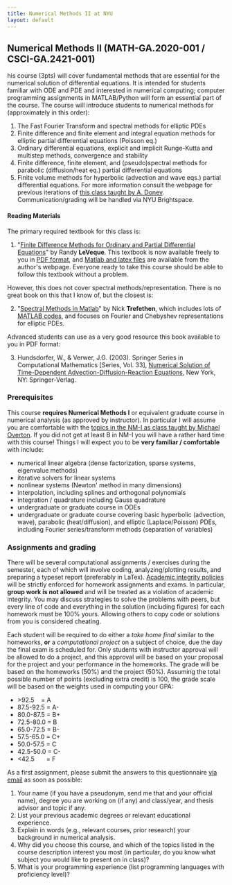 ```yaml
---
title: Numerical Methods II at NYU
layout: default
---
```

## Numerical Methods II (MATH-GA.2020-001 / CSCI-GA.2421-001)

his course (3pts) will cover fundamental methods that are essential for the numerical solution of differential equations. It is intended for students familiar with ODE and PDE and interested in numerical computing; computer programming assignments in MATLAB/Python will form an essential part of the course. The course will introduce students to numerical methods for (approximately in this order): 
1. The Fast Fourier Transform and spectral methods for elliptic PDEs
2. Finite difference and finite element and integral equation methods for elliptic partial differential equations (Poisson eq.) 
3. Ordinary differential equations, explicit and implicit Runge-Kutta and multistep methods, convergence and stability
4. Finite difference, finite element, and (pseudo)spectral methods for parabolic (diffusion/heat eq.) partial differential equations 
5. Finite volume methods for hyperbolic (advection and wave eqs.) partial differential equations. 
For more information consult the webpage for previous iterations of [this class taught by A. Donev](https://cims.nyu.edu/~donev/Teaching/NMII). Communication/grading will be handled via NYU Brightspace.

#### Reading Materials

The primary required textbook for this class is: 

1. "[Finite Difference Methods for Ordinary and Partial Differential Equations](https://epubs.siam.org/doi/book/10.1137/1.9780898717839)" by Randy **LeVeque**. This textbook is now available freely to you in [PDF format](https://epubs.siam.org/doi/book/10.1137/1.9780898717839), and [Matlab and latex files](https://staff.washington.edu/rjl/fdmbook/) are available from the author's webpage. Everyone ready to take this course should be able to follow this textbook without a problem. 

However, this does not cover spectral methods/representation. There is no great book on this that I know of, but the closest is:

2. "[Spectral Methods in Matlab](https://epubs.siam.org/doi/book/10.1137/1.9780898719598)" by Nick **Trefethen**, which includes lots of [MATLAB codes](https://people.maths.ox.ac.uk/trefethen/spectral.html), and focuses on Fourier and Chebyshev representations for elliptic PDEs.

Advanced students can use as a very good resource this book available to you in PDF format:

3. Hundsdorfer, W., & Verwer, J.G. (2003). Springer Series in Computational Mathematics \[Series, Vol. 33\], [Numerical Solution of Time-Dependent Advection-Diffusion-Reaction Equations](http://link.springer.com/book/10.1007/978-3-662-09017-6), New York, NY: Springer-Verlag.

### Prerequisites

This course **requires Numerical Methods I** or equivalent graduate course in numerical analysis (as approved by instructor). In particular I will assume you are comfortable with the [topics in the NM-I as class taught by Michael Overton](NM-I-Syllabus-Overton.pdf). If you did not get at least B in NM-I you will have a rather hard time with this course! Things I will expect you to be **very familiar / comfortable** with include: 
- numerical linear algebra (dense factorization, sparse systems, eigenvalue methods)
- iterative solvers for linear systems
- nonlinear systems (Newton' method in many dimensions)
- interpolation, including splines and orthogonal polynomials
- integration / quadrature including Gauss quadrature
- undergraduate or graduate course in ODEs
- undergraduate or graduate course covering basic hyperbolic (advection, wave), parabolic (heat/diffusion), and elliptic (Laplace/Poisson) PDEs, including Fourier series/transform methods (separation of variables)

### Assignments and grading

There will be several computational assignments / exercises during the semester, each of which will involve coding, analyzing/plotting results, and preparing a typeset report (preferably in LaTex). [Academic integrity policies](http://www.nyu.edu/about/policies-guidelines-compliance/policies-and-guidelines/academic-integrity-for-students-at-nyu.html) will be strictly enforced for homework assignments and exams. In particular, **group work is not allowed** and will be treated as a violation of academic integrity. You may discuss strategies to solve the problems with peers, but every line of code and everything in the solution (including figures) for each homework must be 100% yours. Allowing others to copy code or solutions from you is considered cheating. 
 
Each student will be required to do either a _take home final_ similar to the homeworks, **or** a _computational project_ on a subject of choice, due the day the final exam is scheduled for. Only students with instructor approval will be allowed to do a project, and this approval will be based on your proposal for the project and your performance in the homeworks. The grade will be based on the homeworks (50%) and the project (50%). Assuming the total possible number of points (excluding extra credit) is 100, the grade scale will be based on the weights used in computing your GPA: 

- \>92.5    = A
- 87.5-92.5 = A-
- 80.0-87.5 = B+
- 72.5-80.0 = B
- 65.0-72.5 = B-
- 57.5-65.0 = C+
- 50.0-57.5 = C
- 42.5-50.0 = C- 
- \<42.5       = F

As a first assignment, please submit the answers to this questionnaire [via email](mailto:donev@courant.nyu.edu) as soon as possible: 

1. Your name (if you have a pseudonym, send me that and your official name), degree you are working on (if any) and class/year, and thesis advisor and topic if any.
2. List your previous academic degrees or relevant educational experience.
3. Explain in words (e.g., relevant courses, prior research) your background in numerical analysis. 
4. Why did you choose this course, and which of the topics listed in the course description interest you most (in particular, do you know what subject you would like to present on in class)?
5. What is your programming experience (list programming languages with proficiency level)?

